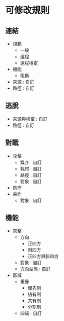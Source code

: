 # 可修改規則

## 連結

* 規範
    * 一般
    * 遠程
    * 遠程穩定
* 機能
    * 阻斷
* 來源 : 自訂
* 路徑 : 自訂

## 逃脫

* 來源與捨棄 : 自訂
* 路徑 : 自訂

## 對戰

* 攻擊
    * 媒介 : 自訂
    * 耗材 : 自訂
    * 路徑 : 自訂
    * 對象 : 自訂
* 防守
* 轟炸
    * 對象 : 自訂

## 機能

* 夾擊
    * 方向
        * 正四方
        * 斜四方
        * 正四方與斜四方
    * 對象 : 自訂
    * 方向型態 : 自訂
* 區域
    * 重疊
        * 優先制
        * 佔有制
        * 共有制
        * 分割制
    * 四端 : 自訂